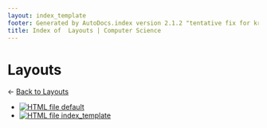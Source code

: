 ```yaml
---
layout: index_template
footer: Generated by AutoDocs.index version 2.1.2 "tentative fix for kramdown weirdness" ⓒ Starwort, 2020
title: Index of  Layouts | Computer Science
---
```


#  Layouts

← [Back to  Layouts](..)

- [![HTML file](https://img.icons8.com/windows/512/bb86fc/regular-document.png) default](_layouts/default.html)
- [![HTML file](https://img.icons8.com/windows/512/bb86fc/regular-document.png) index_template](_layouts/index_template.html)
